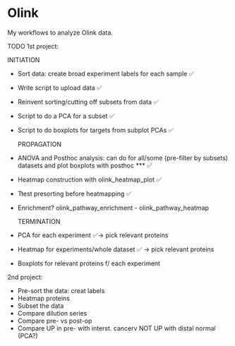 # Olink
My workflows to analyze Olink data.

TODO
1st project:


  
  INITIATION
- Sort data: create broad experiment labels for each sample ✅
- Write script to upload data ✅
- Reinvent sorting/cutting off subsets from data ✅
- Script to do a PCA for a subset ✅
- Script to do boxplots for targets from subplot PCAs ✅

  
  PROPAGATION
- ANOVA and Posthoc analysis: can do for all/some (pre-filter by subsets) datasets and plot boxplots with posthoc *** ✅
- Heatmap construction with olink_heatmap_plot ✅
- Ttest presorting before heatmapping ✅
- Enrichment? olink_pathway_enrichment - olink_pathway_heatmap

  
  TERMINATION
- PCA for each experiment ✅-> pick relevant proteins
- Heatmap for experiments/whole dataset ✅ -> pick relevant proteins 
- Boxplots for relevant proteins f/ each experiment


  
2nd project:
- Pre-sort the data: creat labels
- Heatmap proteins
- Subset the data
- Compare dilution series
- Compare pre- vs post-op
- Compare UP in pre- with interst. cancerv NOT UP with distal normal (PCA?)
